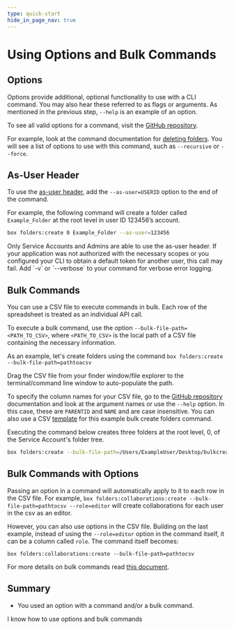 ```yaml
---
type: quick-start
hide_in_page_nav: true
---
```


# Using Options and Bulk Commands

<YouTube id='WXkBctPosLE' />

## Options

Options provide additional, optional functionality to use with a CLI command.
You may also hear these referred to as flags or arguments. As mentioned in the
previous step, `--help` is an example of an option. 

To see all valid options for a command, visit the [GitHub repository][github].

For example, look at the command documentation for [deleting folders][df]. You
will see a list of options to use with this command, such as `--recursive` or
 `--force`. 

## As-User Header

To use the [as-user header][asuser], add the `--as-user=USERID` option to the
end of the command. 

For example, the following command will create a folder called `Example_Folder`
at the root level in user ID 123456’s account.

```bash
box folders:create 0 Example_Folder --as-user=123456
```

<Message type=warning>
   Only Service Accounts and Admins are able to use the as-user header.
   If your application was not authorized with the necessary scopes or you
   configured your CLI to obtain a default token for another user, this call may
   fail. Add `-v` or `--verbose` to your command for verbose error logging. 
</Message> 

## Bulk Commands
<!--alex ignore execute-->
You can use a CSV file to execute commands in bulk. Each row of the
spreadsheet is treated as an individual API call. 
<!--alex ignore execute-->
To execute a bulk command, use the option `--bulk-file-path=<PATH_TO_CSV>`, where
`<PATH_TO_CSV>` is the local path of a CSV file containing the
necessary information. 

<!-- markdownlint-disable line-length -->
As an example, let's create folders using the command `box folders:create --bulk-file-path=pathtoacsv`
<!-- markdownlint-enable line-length -->

<Message type=tip>
   Drag the CSV file from your finder window/file explorer to the
   terminal/command line window to auto-populate the path.
</Message>

To specify the column names for your CSV file, go to the [GitHub repository][github]
documentation and look at the argument names or use the `--help` option. In this
case, these are `PARENTID` and `NAME` and are case insensitive. 
You can also use a CSV
[template][csv] for this example bulk create folders command.

<!--alex ignore executing-->
Executing the command below creates three folders at the root level, 0, of the
Service Account's folder tree.

<!-- markdownlint-disable line-length -->
```bash
box folders:create --bulk-file-path=/Users/ExampleUser/Desktop/bulkcreatefolders.csv
```
<!-- markdownlint-enable line-length -->

## Bulk Commands with Options

<!-- markdownlint-disable line-length -->
Passing an option in a command will automatically apply to it to each row in
the CSV file. For example, 
`box folders:collaborations:create --bulk-file-path=pathtocsv --role=editor`
will create collaborations for each user in the csv as an editor.
<!-- markdownlint-enable line-length -->

However, you can also use options in the CSV file. Building on the last example,
instead of using the `--role=editor` option in the command itself, it can be a 
column called `role`. The command itself becomes:
<!-- markdownlint-disable line-length -->
`box folders:collaborations:create --bulk-file-path=pathtocsv`
<!-- markdownlint-enable line-length -->

For more details on bulk commands read [this document][bulk].

## Summary

* You used an option with a command and/or a bulk command.

<Next>I know how to use options and bulk commands</Next>

[github]: https://github.com/box/boxcli#command-topics
[df]: https://github.com/box/boxcli/blob/master/docs/folders.md#box-foldersdelete-id
[asuser]: g://authentication/jwt/as-user/
[csv]: https://cloud.box.com/s/0jowjhf85dnnjt9i5pd9va1fu54i1m0m
[bulk]: g://cli/cli-docs/bulk-commands
